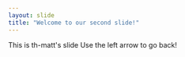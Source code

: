 ```yaml
---
layout: slide
title: "Welcome to our second slide!"
---
```

This is th-matt's slide
Use the left arrow to go back!